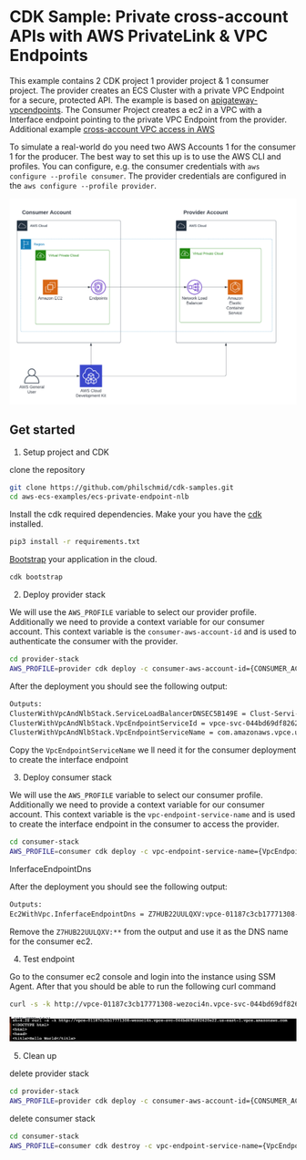 # CDK Sample: Private cross-account APIs with AWS PrivateLink & VPC Endpoints

This example contains 2 CDK project 1 provider project & 1 consumer project. The provider creates an ECS Cluster with a private VPC Endpoint for a secure, protected API. The example is based on [apigateway-vpcendpoints](https://github.com/aws-samples/apigateway-vpcendpoints). The Consumer Project creates a ec2 in a VPC with a Interface endpoint pointing to the private VPC Endpoint from the provider. 
Additional example [cross-account VPC access in AWS]( https://tomgregory.com/cross-account-vpc-access-in-aws/)

To simulate a real-world do you need two AWS Accounts 1 for the consumer 1 for the producer. The best way to set this up is to use the AWS CLI and profiles. You can configure, e.g. the consumer credentials with `aws configure --profile consumer`.  The provider credentials are configured in the `aws configure --profile provider`.


![image.jpeg](./image.png)

## Get started 

1. Setup project and CDK

clone the repository 
```bash
git clone https://github.com/philschmid/cdk-samples.git
cd aws-ecs-examples/ecs-private-endpoint-nlb
```

Install the cdk required dependencies. Make your you have the [cdk](https://docs.aws.amazon.com/cdk/latest/guide/getting_started.html#getting_started_install) installed.
```bash
pip3 install -r requirements.txt
```

[Bootstrap](https://docs.aws.amazon.com/cdk/latest/guide/bootstrapping.html) your application in the cloud.

```bash
cdk bootstrap
```

2. Deploy provider stack

We will use the `AWS_PROFILE` variable to select our provider profile. Additionally we need to provide a context variable for our consumer account. This context variable is the `consumer-aws-account-id` and is used to authenticate the consumer with the provider.

```bash
cd provider-stack
AWS_PROFILE=provider cdk deploy -c consumer-aws-account-id={CONSUMER_ACCOUNT_ID}
```

After the deployment you should see the following output:
```bash
Outputs:
ClusterWithVpcAndNlbStack.ServiceLoadBalancerDNSEC5B149E = Clust-Servi-5OIW2PSCJ9YB-e8fc8f2ae82e8ad8.elb.us-east-1.amazonaws.com
ClusterWithVpcAndNlbStack.VpcEndpointServiceId = vpce-svc-044bd69df82620e22
ClusterWithVpcAndNlbStack.VpcEndpointServiceName = com.amazonaws.vpce.us-east-1.vpce-svc-044bd69df82620e22
```

Copy the `VpcEndpointServiceName` we ll need it for the consumer deployment to create the interface endpoint

3. Deploy consumer stack

We will use the `AWS_PROFILE` variable to select our consumer profile. Additionally we need to provide a context variable for our consumer account. This context variable is the `vpc-endpoint-service-name` and is used to create the interface endpoint in  the consumer to access the provider.

```bash
cd consumer-stack
AWS_PROFILE=consumer cdk deploy -c vpc-endpoint-service-name={VpcEndpointServiceName}
```

InferfaceEndpointDns

After the deployment you should see the following output:
```bash
Outputs:
Ec2WithVpc.InferfaceEndpointDns = Z7HUB22UULQXV:vpce-01187c3cb17771308-wezoci4n.vpce-svc-044bd69df82620e22.us-east-1.vpce.amazonaws.com
```

Remove the `Z7HUB22UULQXV:**` from the output and use it as the DNS name for the consumer ec2.


4. Test endpoint
  
Go to the consumer ec2 console and login into the instance using SSM Agent. After that you should be able to run the following curl command
```bash
curl -s -k http://vpce-01187c3cb17771308-wezoci4n.vpce-svc-044bd69df82620e22.us-east-1.vpce.amazonaws.com
```

![example](./example.png)

5. Clean up 

delete provider stack

```bash
cd provider-stack
AWS_PROFILE=provider cdk deploy -c consumer-aws-account-id={CONSUMER_ACCOUNT_ID}

```

delete consumer stack

```bash
cd consumer-stack
AWS_PROFILE=consumer cdk destroy -c vpc-endpoint-service-name={VpcEndpointServiceName}
```